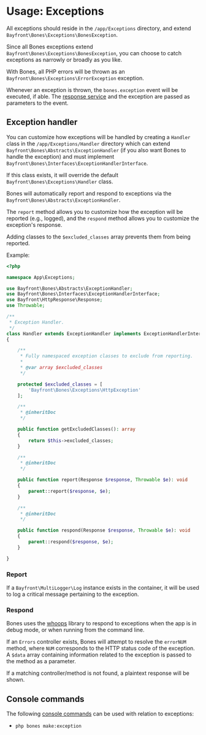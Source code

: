 # Usage: Exceptions

All exceptions should reside in the `/app/Exceptions` directory, and extend `Bayfront\Bones\Exceptions\BonesException`.

Since all Bones exceptions extend `Bayfront\Bones\Exceptions\BonesException`, you can choose to catch exceptions 
as narrowly or broadly as you like.

With Bones, all PHP errors will be thrown as an `Bayfront\Bones\Exceptions\ErrorException` exception.

Whenever an exception is thrown, the `bones.exception` event will be executed, if able.
The [response service](../services/response.md) and the exception are passed as parameters to the event.

## Exception handler

You can customize how exceptions will be handled by creating a `Handler` class in the `/app/Exceptions/Handler`
directory which can extend `Bayfront\Bones\Abstracts\ExceptionHandler` (if you also want Bones to handle the exception)
and must implement `Bayfront\Bones\Interfaces\ExceptionHandlerInterface`.

If this class exists, it will override the default `Bayfront\Bones\Exceptions\Handler` class.

Bones will automatically report and respond to exceptions via the `Bayfront\Bones\Abstracts\ExceptionHandler`.

The `report` method allows you to customize how the exception will be reported (e.g., logged),
and the `respond` method allows you to customize the exception's response.

Adding classes to the `$excluded_classes` array prevents them from being reported.

Example:

```php
<?php

namespace App\Exceptions;

use Bayfront\Bones\Abstracts\ExceptionHandler;
use Bayfront\Bones\Interfaces\ExceptionHandlerInterface;
use Bayfront\HttpResponse\Response;
use Throwable;

/**
 * Exception Handler.
 */
class Handler extends ExceptionHandler implements ExceptionHandlerInterface
{

    /**
     * Fully namespaced exception classes to exclude from reporting.
     *
     * @var array $excluded_classes
     */

    protected $excluded_classes = [
        'Bayfront\Bones\Exceptions\HttpException'
    ];

    /**
     * @inheritDoc
     */

    public function getExcludedClasses(): array
    {
        return $this->excluded_classes;
    }

    /**
     * @inheritDoc
     */

    public function report(Response $response, Throwable $e): void
    {
        parent::report($response, $e);
    }

    /**
     * @inheritDoc
     */

    public function respond(Response $response, Throwable $e): void
    {
        parent::respond($response, $e);
    }

}
```

### Report

If a `Bayfront\MultiLogger\Log` instance exists in the container, it will be used to log a critical message 
pertaining to the exception.

### Respond

Bones uses the [whoops](https://github.com/filp/whoops) library to respond to exceptions when the app is in debug mode, 
or when running from the command line.

If an `Errors` controller exists, Bones will attempt to resolve the `errorNUM` method, where `NUM` corresponds 
to the HTTP status code of the exception. A `$data` array containing information related to the exception 
is passed to the method as a parameter.

If a matching controller/method is not found, a plaintext response will be shown.

## Console commands

The following [console commands](console.md) can be used with relation to exceptions:

- `php bones make:exception`